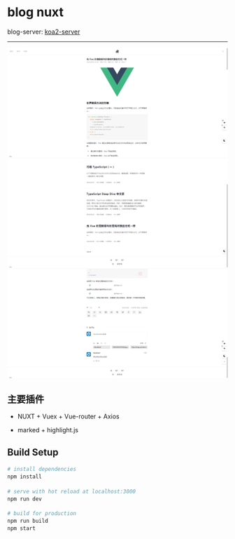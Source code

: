 # blog nuxt

blog-server: [koa2-server](https://github.com/LWD8/blog-server)

---
![](https://github.com/LWD8/blog-nuxt/blob/master/static/images/1543821593(1).jpg)
![](https://github.com/LWD8/blog-nuxt/blob/master/static/images/1543821582(1).jpg)
![](https://github.com/LWD8/blog-nuxt/blob/master/static/images/1543821627(1).jpg)

## 主要插件

 - NUXT + Vuex + Vue-router + Axios

 - marked + highlight.js


## Build Setup

``` bash
# install dependencies
npm install

# serve with hot reload at localhost:3000
npm run dev

# build for production
npm run build
npm start

```
